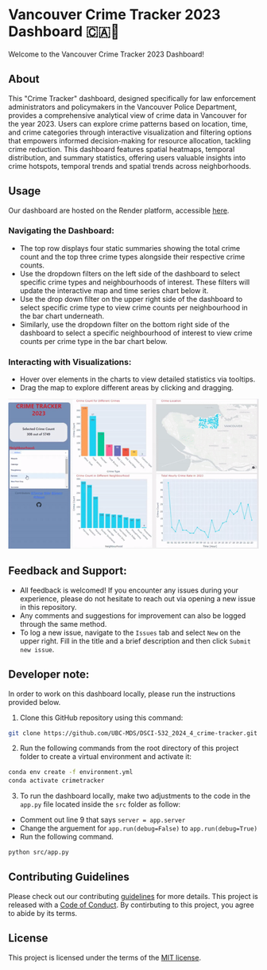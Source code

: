 # Vancouver Crime Tracker 2023 Dashboard 🇨🇦🍁

Welcome to the Vancouver Crime Tracker 2023 Dashboard!

## About

This "Crime Tracker" dashboard, designed specifically for law enforcement administrators and policymakers in the Vancouver Police Department, provides a comprehensive analytical view of crime data in Vancouver for the year 2023. Users can explore crime patterns based on location, time, and crime categories through interactive visualization and filtering options that empowers informed decision-making for resource allocation, tackling crime reduction. This dashboard features spatial heatmaps, temporal distribution, and summary statistics, offering users valuable insights into crime hotspots, temporal trends and spatial trends across neighborhoods.

## Usage

Our dashboard are hosted on the Render platform, accessible [here](https://dsci-532-2024-4-crime-tracker.onrender.com/).

### Navigating the Dashboard:

- The top row displays four static summaries showing the total crime count and the top three crime types alongside their respective crime counts.
- Use the dropdown filters on the left side of the dashboard to select specific crime types and neighbourhoods of interest. These filters will update the interactive map and time series chart below it.
- Use the drop down filter on the upper right side of the dashboard to select specific crime type to view crime counts per neighbourhood in the bar chart underneath.
- Similarly, use the dropdown filter on the bottom right side of the dashboard to select a specific neighbourhood of interest to view crime counts per crime type in the bar chart below.

### Interacting with Visualizations:

- Hover over elements in the charts to view detailed statistics via tooltips.
- Drag the map to explore different areas by clicking and dragging.

![](https://github.com/UBC-MDS/DSCI-532_2024_4_crime-tracker/blob/main/img/demo.gif)

## Feedback and Support:

- All feedback is welcomed! If you encounter any issues during your experience, please do not hesitate to reach out via opening a new issue in this repository.
- Any comments and suggestions for improvement can also be logged through the same method.
- To log a new issue, navigate to the `Issues` tab and select `New` on the upper right. Fill in the title and a brief description and then click `Submit new issue`.

## Developer note:

In order to work on this dashboard locally, please run the instructions provided below.

1. Clone this GitHub repository using this command:
```bash
git clone https://github.com/UBC-MDS/DSCI-532_2024_4_crime-tracker.git
```

2. Run the following commands from the root directory of this project folder to create a virtual environment and activate it:
```bash
conda env create -f environment.yml
conda activate crimetracker
```

3. To run the dashboard locally, make two adjustments to the code in the `app.py` file located inside the `src` folder as follow:
- Comment out line 9 that says `server = app.server`
- Change the arguement for `app.run(debug=False)` to `app.run(debug=True)`
- Run the following command.
```bash
python src/app.py
```

## Contributing Guidelines
Please check out our contributing [guidelines](https://github.com/UBC-MDS/DSCI-532_2024_4_crime-tracker/blob/main/CONTRIBUTING.md) for more details. This project is released with a [Code of Conduct](https://github.com/UBC-MDS/DSCI-532_2024_4_crime-tracker/blob/main/CODE_OF_CONDUCT.md). By contirbuting to this project, you agree to abide by its terms.

## License
This project is licensed under the terms of the [MIT license](https://github.com/UBC-MDS/DSCI-532_2024_4_crime-tracker/blob/main/LICENSE).

